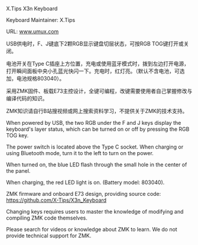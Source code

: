 X.Tips X3n Keyboard

Keyboard Maintainer: X.Tips

URL: www.umux.com

USB供电时，F、J键底下2颗RGB显示键盘切层状态，可按RGB TOG键打开或关闭。

电池开关在Type C插座上方位置，充电或使用蓝牙模式时，拨到左边打开电源，打开瞬间面板中央小孔蓝光快闪一下。充电时，红灯亮。（默认不含电池，可选加，电池规格803040）。

采用ZMK固件、板载E73主控设计，全键可编程，改键需要使用者自己掌握修改与编译代码的知识。

ZMK知识请自行B站搜视频或网上搜索资料学习，不提供关于ZMK的技术支持。

When powered by USB, the two RGB under the F and J keys display the keyboard's layer status, which can be turned on or off by pressing the RGB TOG key.

The power switch is located above the Type C socket. When charging or using Bluetooth mode, turn it to the left to turn on the power.

When turned on, the blue LED flash through the small hole in the center of the panel.

When charging, the red LED light is on. (Battery model: 803040).

ZMK firmware and onboard E73 design, providing source code: https://github.com/X-Tips/X3n_Keyboard

Changing keys requires users to master the knowledge of modifying and compiling ZMK code themselves.

Please search for videos or knowledge about ZMK to learn. We do not provide technical support for ZMK.
